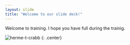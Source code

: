 ```yaml
---
layout: slide
title: "Welcome to our slide deck!"
---
```


Welcome to training. I hope you have full during the trainig.

![herme-t-crabb](https://octodex.github.com/images/herme-t-crabb.png)
{: .center}
